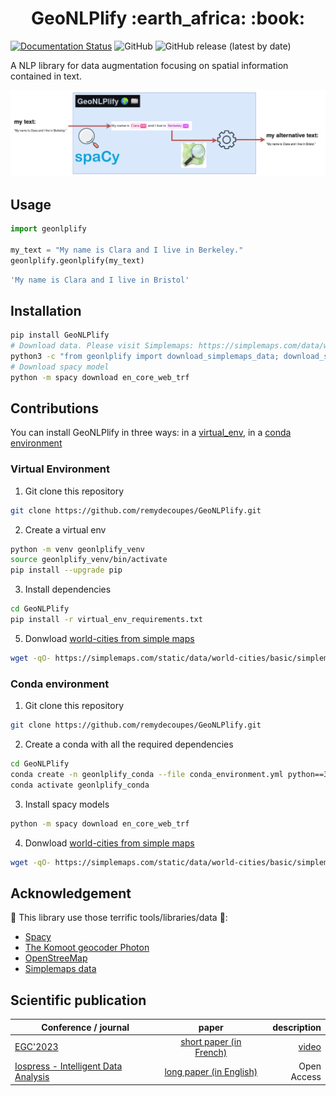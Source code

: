 <h1 align="center"> GeoNLPlify
:earth_africa: :book:
</h1>

[![Documentation Status](https://readthedocs.org/projects/geonlplify/badge/?version=latest)](https://geonlplify.readthedocs.io/en/latest/?badge=latest)
![GitHub](https://img.shields.io/github/license/remydecoupes/GeoNLPlify)
![GitHub release (latest by date)](https://img.shields.io/github/v/release/remydecoupes/GeoNLPlify)

A NLP library for data augmentation focusing on spatial information contained in text.

<p align="center">
  <img src="./readme_ressources/geonlplify_example_schema.png" />
</p>


## Usage
```python
import geonlplify

my_text = "My name is Clara and I live in Berkeley."
geonlplify.geonlplify(my_text)
```
```bash
'My name is Clara and I live in Bristol'
```

## Installation
```bash
pip install GeoNLPlify
# Download data. Please visit Simplemaps: https://simplemaps.com/data/world-cities
python3 -c "from geonlplify import download_simplemaps_data; download_simplemaps_data()"
# Download spacy model
python -m spacy download en_core_web_trf  
```

## Contributions
You can install GeoNLPlify in three ways: in a [virtual_env](#virtual-environment), in a [conda environment](#conda-environment)
### Virtual Environment
1. Git clone this repository
  ```bash
  git clone https://github.com/remydecoupes/GeoNLPlify.git
  ```
2. Create a virtual env
  ```bash
  python -m venv geonlplify_venv
  source geonlplify_venv/bin/activate
  pip install --upgrade pip
  ```
3. Install dependencies
  ```bash
  cd GeoNLPlify
  pip install -r virtual_env_requirements.txt
  ```

5. Donwload [world-cities from simple maps](https://simplemaps.com/data/world-cities)
  ```bash
  wget -qO- https://simplemaps.com/static/data/world-cities/basic/simplemaps_worldcities_basicv1.75.zip  | bsdtar -xvf- -C ./geonlplify/simplemaps/
  ```
### Conda environment
1. Git clone this repository
  ```bash
  git clone https://github.com/remydecoupes/GeoNLPlify.git
  ```
2. Create a conda with all the required dependencies
  ```bash
  cd GeoNLPlify
  conda create -n geonlplify_conda --file conda_environment.yml python==3.10.6
  conda activate geonlplify_conda
  ```
3. Install spacy models
  ```bash 
  python -m spacy download en_core_web_trf
  ```
4. Donwload [world-cities from simple maps](https://simplemaps.com/data/world-cities)
  ```bash
  wget -qO- https://simplemaps.com/static/data/world-cities/basic/simplemaps_worldcities_basicv1.75.zip  | bsdtar -xvf- -C ./geonlplify/simplemaps/
  ```

## Acknowledgement
:pray: This library use those terrific tools/libraries/data :muscle::
+ [Spacy](https://spacy.io/)
+ [The Komoot geocoder Photon](https://photon.komoot.io/)
+ [OpenStreeMap](https://www.openstreetmap.org/copyright)
+ [Simplemaps data](https://simplemaps.com/data/world-cities)

## Scientific publication
| Conference / journal   |      paper      |  description |
|----------|:-------------:|------:|
| [EGC'2023](https://egc2023.sciencesconf.org/) |  [short paper (in French)](https://editions-rnti.fr/?inprocid=1002848) | [video](https://youtu.be/-QaTBtjWr9g) |
| [Iospress - Intelligent Data Analysis](https://content.iospress.com/journals/intelligent-data-analysis) | [long paper (in English)](https://www.doi.org/10.3233/IDA-230040) | Open Access |

